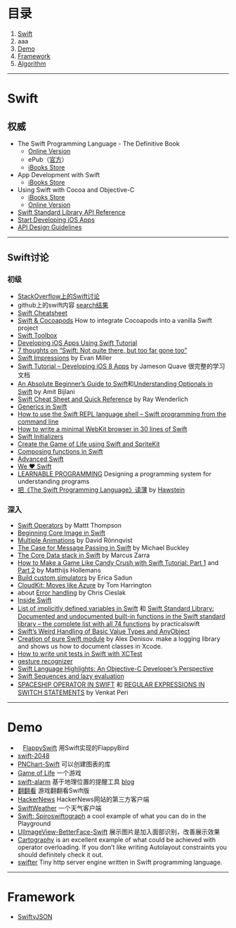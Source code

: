 # 目录
1. [Swift](#swift)
  2. aaa
1. [Demo](#demo)
1. [Framework](#framework)
1. [Algorithm](#algorithm)

---

# Swift
## 权威
* The Swift Programming Language - The Definitive Book
    - [Online Version](https://developer.apple.com/library/content/documentation/Swift/Conceptual/Swift_Programming_Language/index.html)
    - ePub（[官方](https://swift.org/documentation/TheSwiftProgrammingLanguage(Swift4).epub)）
    - [iBooks Store](https://itunes.apple.com/us/book-series/swift-programming-series/id888896989?mt=11)
* App Development with Swift
    -  [iBooks Store](https://itunes.apple.com/us/book/app-development-with-swift/id1118575552?mt=11)
* Using Swift with Cocoa and Objective-C
    - [iBooks Store](https://itunes.apple.com/us/book/using-swift-cocoa-objective/id888894773?mt=11)
    - [Online Version](https://developer.apple.com/library/content/documentation/Swift/Conceptual/BuildingCocoaApps/index.html)
* [Swift Standard Library API Reference](https://developer.apple.com/reference/swift)
* [Start Developing iOS Apps](https://developer.apple.com/library/content/referencelibrary/GettingStarted/DevelopiOSAppsSwift/index.html)
* [API Design Guidelines](https://swift.org/documentation/api-design-guidelines/)
---

## Swift讨论
### 初级
*    [StackOverflow上的Swift讨论](http://stackoverflow.com/questions/tagged/swift-language)
*    github上的swift内容 [search结果](https://github.com/search?l=Swift&q=swift&ref=cmdform&type=Repositories)
*    [Swift Cheatsheet](http://cdn2.raywenderlich.com/wp-content/uploads/2014/06/RW-Swift-Cheatsheet-0_3.pdf)
*    [Swift & Cocoapods](https://medium.com/swift-programming/swift-cocoapods-da09d8ba6dd2) How to integrate Cocoapods into a vanilla Swift project
*    [Swift Toolbox](http://www.swifttoolbox.io)
*    [Developing iOS Apps Using Swift Tutorial](http://jamesonquave.com/blog/developing-ios-apps-using-swift-tutorial/)
*    [7 thoughts on “Swift: Not quite there, but too far gone too”](http://studentf.wordpress.com/2014/06/03/swift-not-quite-there-but-too-far-gone-too/)
*    [Swift Impressions](http://www.evanmiller.org/swift-impressions.html) by Evan Miller
*    [Swift Tutorial – Developing iOS 8 Apps](http://jamesonquave.com/blog/developing-ios-apps-using-swift-tutorial/) by Jameson Quave 很完整的学习文档
*    [An Absolute Beginner’s Guide to Swift](http://blog.teamtreehouse.com/an-absolute-beginners-guide-to-swift)和[Understanding Optionals in Swift](http://blog.teamtreehouse.com/understanding-optionals-swift) by Amit Bijlani
*    [Swift Cheat Sheet and Quick Reference](http://cdn2.raywenderlich.com/wp-content/uploads/2014/06/RW-Swift-Cheatsheet-0_3.pdf) by Ray Wenderlich
*    [Generics in Swift](http://swiftyeti.com/generics/)
*    [How to use the Swift REPL language shell – Swift programming from the command line](http://practicalswift.com/2014/06/07/swift-repl/)
*    [How to write a minimal WebKit browser in 30 lines of Swift](http://practicalswift.com/2014/06/27/a-minimal-webkit-browser-in-30-lines-of-swift/)
*    [Swift Initializers](http://ashfurrow.com/blog/swift-initializers/)
*    [Create the Game of Life using Swift and SpriteKit](https://www.makegameswith.us/gamernews/399/create-the-game-of-life-using-swift-and-spritekit)
*    [Composing functions in Swift](http://railsware.com/blog/2014/06/17/composing-functions-in-swift/)
*    [Advanced Swift](http://blog.fivelakesstudio.com/2014/06/advanced-swift-part-1.html)
*    [We ❤ Swift](http://www.weheartswift.com)
*    [LEARNABLE PROGRAMMING](http://worrydream.com/#!/LearnableProgramming) Designing a programming system for understanding programs
*    [把《The Swift Programming Language》读薄](http://hawstein.com/posts/make-thiner-tspl.html) by [Hawstein](http://hawstein.com)

### 深入
*    [Swift Operators](http://nshipster.com/swift-operators/) by Mattt Thompson
*    [Beginning Core Image in Swift](http://www.raywenderlich.com/76285/beginning-core-image-swift)
*    [Multiple Animations](http://ronnqvi.st/multiple-animations/) by David Rönnqvist
*    [The Case for Message Passing in Swift](http://www.buckleyisms.com/home/2014/6/16/the-case-for-message-passing-in-swift.html) by Michael Buckley
*    [The Core Data stack in Swift](http://www.cimgf.com/2014/06/08/the-core-data-stack-in-swift/) by Marcus Zarra
*    [How to Make a Game Like Candy Crush with Swift Tutorial: Part 1](http://www.raywenderlich.com/75270/make-game-like-candy-crush-with-swift-tutorial-part-1) and [Part 2](http://www.raywenderlich.com/75273/make-game-like-candy-crush-with-swift-tutorial-part-2) by Matthijs Hollemans
*    [Build custom simulators](http://ericasadun.com/2014/06/18/ios-8-building-custom-simulators/) by Erica Sadun
*    [CloudKit: Moves like Azure](http://www.atomicbird.com/blog/cloudkit-moves-like-azure) by Tom Harrington
*    about [Error handling](http://swiftlytyping.tumblr.com/post/88210131086/error-handling) by Chris Cieslak
*    [Inside Swift](http://www.eswick.com/2014/06/inside-swift/)
*    [List of implicitly defined variables in Swift](http://practicalswift.com/2014/06/10/list-of-implicitly-defined-variables-in-swift/) 和 [Swift Standard Library: Documented and undocumented built-in functions in the Swift standard library – the complete list with all 74 functions](http://practicalswift.com/2014/06/14/the-swift-standard-library-list-of-built-in-functions/) by practicalswift
*    [Swift’s Weird Handling of Basic Value Types and AnyObject](http://www.drewag.me/posts/swift-s-weird-handling-of-basic-value-types-and-anyobject)
*    [Creation of pure Swift module](http://railsware.com/blog/2014/06/26/creation-of-pure-swift-module/) by Alex Denisov. make a logging library and shows us how to document classes in Xcode.
*    [How to write unit tests in Swift with XCTest](http://roadfiresoftware.com/2014/06/unit-testing-with-swift/)
*    [gesture recognizer](http://michaelteeuw.nl/post/90182386142/swift-around-and-around)
*    [Swift Language Highlights: An Objective-C Developer’s Perspective](http://www.raywenderlich.com/73997/swift-language-highlights)
*    [Swift Sequences and lazy evaluation](http://www.scottlogic.com/blog/2014/06/26/swift-sequences.html)
*    [SPACESHIP OPERATOR IN SWIFT](http://vperi.com/2014/06/05/spaceship-operator-in-swift/) 和 [REGULAR EXPRESSIONS IN SWITCH STATEMENTS](http://vperi.com/2014/06/08/regular-expressions-in-switch-statements/) by Venkat Peri
---

# Demo
*    [FlappySwift](https://github.com/fullstackio/FlappySwift)  用Swift实现的FlappyBird
*    [swift-2048](https://github.com/austinzheng/swift-2048)
*    [PNChart-Swift](https://github.com/kevinzhow/PNChart-Swift) 可以创建图表的库
*    [Game of Life](https://github.com/yonbergman/swift-gameoflife) 一个游戏
*    [swift-alarm](https://github.com/ChrisChares/swift-alarm.git) 基于地理位置的提醒工具 [blog](http://chares.ghost.io/lets-make-a-swift-app-part-1/)
*    [翻翻看](https://github.com/geek5nan/FanFanSwift) 游戏翻翻看Swift版
*    [HackerNews](https://github.com/amitburst/HackerNews) HackerNews网站的第三方客户端
*    [SwiftWeather](https://github.com/JakeLin/SwiftWeather) 一个天气客户端
*    [Swift: Spiroswiftograph](http://ericasadun.com/2014/06/23/swift-spiroswiftograph/) a cool example of what you can do in the Playground
*    [UIImageView-BetterFace-Swift](https://github.com/croath/UIImageView-BetterFace-Swift) 展示图片是加入面部识别，改善展示效果
*    [Cartography](https://github.com/robb/Cartography) is an excellent example of what could be achieved with operator overloading. If you don’t like writing Autolayout constraints you should definitely check it out.
*    [swifter](https://github.com/glock45/swifter) Tiny http server engine written in Swift programming language.
---

# Framework
*    [SwiftyJSON](https://github.com/lingoer/SwiftyJSON)

